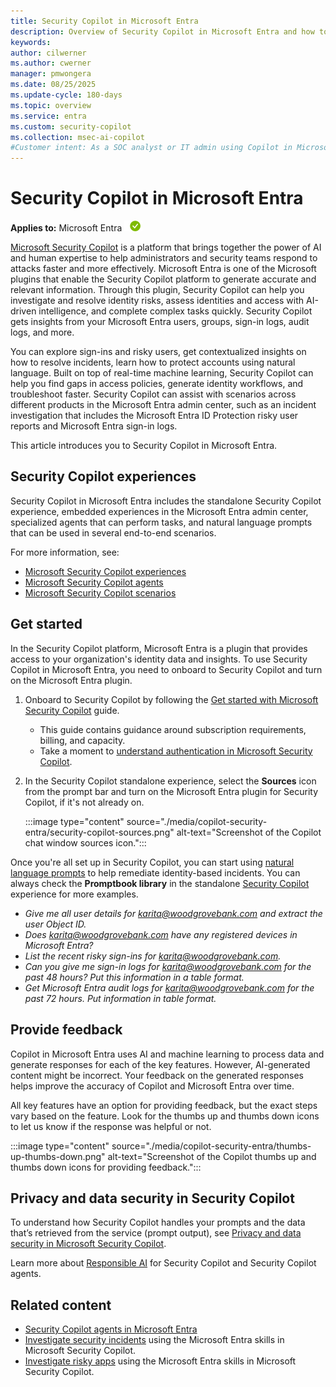 ```yaml
---
title: Security Copilot in Microsoft Entra
description: Overview of Security Copilot in Microsoft Entra and how to get started with embedded experiences and agents.
keywords:
author: cilwerner
ms.author: cwerner
manager: pmwongera
ms.date: 08/25/2025
ms.update-cycle: 180-days
ms.topic: overview
ms.service: entra
ms.custom: security-copilot
ms.collection: msec-ai-copilot
#Customer intent: As a SOC analyst or IT admin using Copilot in Microsoft Entra, I want to get an understanding of the Microsoft Entra integrations, including agents and embedded experiences.
---
```


# Security Copilot in Microsoft Entra

**Applies to:** Microsoft Entra ![Green circle with a white check mark symbol.](../media/common/applies-to-yes.png)

[Microsoft Security Copilot](/security-copilot/microsoft-security-copilot) is a platform that brings together the power of AI and human expertise to help administrators and security teams respond to attacks faster and more effectively. Microsoft Entra is one of the Microsoft plugins that enable the Security Copilot platform to generate accurate and relevant information. Through this plugin, Security Copilot can help you investigate and resolve identity risks, assess identities and access with AI-driven intelligence, and complete complex tasks quickly. Security Copilot gets insights from your Microsoft Entra users, groups, sign-in logs, audit logs, and more. 

You can explore sign-ins and risky users, get contextualized insights on how to resolve incidents, learn how to protect accounts using natural language. Built on top of real-time machine learning, Security Copilot can help you find gaps in access policies, generate identity workflows, and troubleshoot faster. Security Copilot can assist with scenarios across different products in the Microsoft Entra admin center, such as an incident investigation that includes the Microsoft Entra ID Protection risky user reports and Microsoft Entra sign-in logs.

This article introduces you to Security Copilot in Microsoft Entra.

## Security Copilot experiences

Security Copilot in Microsoft Entra includes the standalone Security Copilot experience, embedded experiences in the Microsoft Entra admin center, specialized agents that can perform tasks, and natural language prompts that can be used in several end-to-end scenarios.

For more information, see:

- [Microsoft Security Copilot experiences](/security-copilot/experiences-security-copilot)
- [Microsoft Security Copilot agents](/security-copilot/agents-overview)
- [Microsoft Security Copilot scenarios](copilot-entra-security-scenarios.md)

## Get started

In the Security Copilot platform, Microsoft Entra is a plugin that provides access to your organization's identity data and insights. To use Security Copilot in Microsoft Entra, you need to onboard to Security Copilot and turn on the Microsoft Entra plugin. 

1. Onboard to Security Copilot by following the [Get started with Microsoft Security Copilot](/security-copilot/get-started-security-copilot) guide.
    - This guide contains guidance around subscription requirements, billing, and capacity.
    - Take a moment to [understand authentication in Microsoft Security Copilot](/security-copilot/authentication).
1. In the Security Copilot standalone experience, select the **Sources** icon from the prompt bar and turn on the Microsoft Entra plugin for Security Copilot, if it's not already on.

    :::image type="content" source="./media/copilot-security-entra/security-copilot-sources.png" alt-text="Screenshot of the Copilot chat window sources icon.":::

Once you're all set up in Security Copilot, you can start using [natural language prompts](/security-copilot/prompting-security-copilot) to help remediate identity-based incidents. You can always check the **Promptbook library** in the standalone [Security Copilot](https://securitycopilot.microsoft.com/) experience for more examples.

- *Give me all user details for karita@woodgrovebank.com and extract the user Object ID.*
- *Does karita@woodgrovebank.com have any registered devices in Microsoft Entra?*
- *List the recent risky sign-ins for karita@woodgrovebank.com.*
- *Can you give me sign-in logs for karita@woodgrovebank.com for the past 48 hours? Put this information in a table format.*
- *Get Microsoft Entra audit logs for karita@woodgrovebank.com for the past 72 hours. Put information in table format.*

## Provide feedback

Copilot in Microsoft Entra uses AI and machine learning to process data and generate responses for each of the key features. However, AI-generated content might be incorrect. Your feedback on the generated responses helps improve the accuracy of Copilot and Microsoft Entra over time.

All key features have an option for providing feedback, but the exact steps vary based on the feature. Look for the thumbs up and thumbs down icons to let us know if the response was helpful or not.

:::image type="content" source="./media/copilot-security-entra/thumbs-up-thumbs-down.png" alt-text="Screenshot of the Copilot thumbs up and thumbs down icons for providing feedback.":::

## Privacy and data security in Security Copilot

To understand how Security Copilot handles your prompts and the data that’s retrieved from the service (prompt output), see [Privacy and data security in Microsoft Security Copilot](/security-copilot/privacy-data-security).

Learn more about [Responsible AI](/security-copilot/responsible-ai-overview-security-copilot) for Security Copilot and Security Copilot agents.

## Related content

- [Security Copilot agents in Microsoft Entra](copilot-entra-agents.md)
- [Investigate security incidents](copilot-security-entra-investigate-incident.md) using the Microsoft Entra skills in Microsoft Security Copilot.
- [Investigate risky apps](copilot-security-entra-investigate-risky-apps.md) using the Microsoft Entra skills in Microsoft Security Copilot.